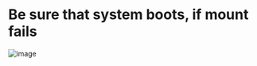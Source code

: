 # Be sure that system boots, if mount fails 

![image](https://github.com/jmetzger/training-linux-basiswissen/assets/1933318/6cce52ec-890c-46b1-b1a4-69b8fc2cb341)
